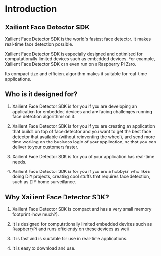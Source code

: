 
# Introduction

## Xailient Face Detector SDK

Xailient Face Detector SDK is the world's fastest face detector. It makes real-time face detection possible.

Xailient Face Detector SDK is especially designed and optimized for computationally limited devices such as embedded devices. For example, Xailient Face Detector SDK can even run on a Raspberry Pi Zero.

Its compact size and efficient algorithm makes it suitable for real-time applications.

## Who is it designed for?

1. Xailient Face Detector SDK is for you if you are developing an application for embedded devices and are facing challenges running face detection algorithms on it.

2. Xailient Face Detector SDK is for you if you are creating an application that builds on top of face detector and you want to get the best face detector that available (without reinventing the wheel), and send more time working on the business logic of your application, so that you can deliver to your customers faster.

3. Xailient Face Detector SDK is for you of your application has real-time needs.

4. Xailient Face Detector SDK is for you if you are a hobbyist who likes doing DIY projects, creating cool stuffs that requires face detection, such as DIY home surveillance.

## Why Xailient Face Detector SDK?

1. Xailient Face Detector SDK is compact and has a very small memory footprint (how much?).

2. It is designed for computationally limited embedded devices such as RaspberryPi and runs efficiently on these devices as well.

3. It is fast and is suutable for use in real-time applications.

4. It is easy to download and use.






